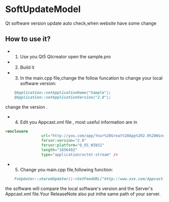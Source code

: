 # SoftUpdateModel
Qt software version update auto check,when website have some change

## How to use it?
- 1. Use you Qt5 Qtcreator open the sample.pro
- 2. Build it
- 3. In the main.cpp file,change the follow funcation to change your local software version:
```markdown
    QApplication::setApplicationName("Sample");
    QApplication::setApplicationVersion("2.0");
```
change the version .

- 4. Edit you Appcast.xml file , most useful information are in 

```markdown
<enclosure
				url="http://you.com/app/Your%20Great%20App%202.0%20Windows.zip"
				fervor:version="2.0"
				fervor:platform="Q_OS_WIN32"
				length="1656492"
				type="application/octet-stream" />
```

- 5. Change you main.cpp file,following function:

```markdown
    FvUpdater::sharedUpdater()->SetFeedURL("http://www.xxx.com/Appcast.xml");
```
the software will compare the local software's version and the Server's Appcast.xml file.Your ReleaseNote also put inthe same path of your server.
